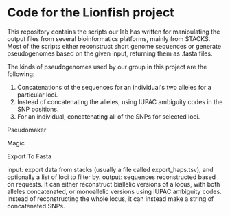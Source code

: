 Code for the Lionfish project 
========

This repository contains the scripts our lab has written for manipulating the output files from several bioinformatics platforms, mainly from STACKS. Most of the scripts either reconstruct short genome sequences or generate pseudogenomes based on the given input, returning them as .fasta files.

The kinds of pseudogenomes used by our group in this project are the following:
1. Concatenations of the sequences for an individual's two alleles for a particular loci.
2. Instead of concatenating the alleles, using IUPAC ambiguity codes in the SNP positions.
3. For an individual, concatenating all of the SNPs for selected loci.

Pseudomaker



Magic




Export To Fasta

input:  export data from stacks (usually a file called export_haps.tsv), and optionally a list of loci to filter by.
output: sequences reconstructed based on requests. It can either reconstruct biallelic versions of a locus, with both alleles concatenated, or monoallelic versions using IUPAC ambiguity codes. Instead of reconstructing the whole locus, it can instead make a string of concatenated SNPs.
